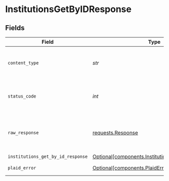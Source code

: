 # InstitutionsGetByIDResponse


## Fields

| Field                                                                                                      | Type                                                                                                       | Required                                                                                                   | Description                                                                                                |
| ---------------------------------------------------------------------------------------------------------- | ---------------------------------------------------------------------------------------------------------- | ---------------------------------------------------------------------------------------------------------- | ---------------------------------------------------------------------------------------------------------- |
| `content_type`                                                                                             | *str*                                                                                                      | :heavy_check_mark:                                                                                         | HTTP response content type for this operation                                                              |
| `status_code`                                                                                              | *int*                                                                                                      | :heavy_check_mark:                                                                                         | HTTP response status code for this operation                                                               |
| `raw_response`                                                                                             | [requests.Response](https://requests.readthedocs.io/en/latest/api/#requests.Response)                      | :heavy_check_mark:                                                                                         | Raw HTTP response; suitable for custom response parsing                                                    |
| `institutions_get_by_id_response`                                                                          | [Optional[components.InstitutionsGetByIDResponse]](../../models/components/institutionsgetbyidresponse.md) | :heavy_minus_sign:                                                                                         | OK                                                                                                         |
| `plaid_error`                                                                                              | [Optional[components.PlaidError]](../../models/components/plaiderror.md)                                   | :heavy_minus_sign:                                                                                         | Error response                                                                                             |